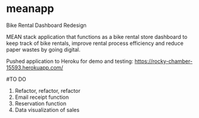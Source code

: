 # meanapp
Bike Rental Dashboard Redesign

MEAN stack application that functions as a bike rental store dashboard to keep track of bike rentals, improve rental process efficiency and reduce paper wastes by going digital.

Pushed application to Heroku for demo and testing: https://rocky-chamber-15593.herokuapp.com/

#TO DO
1. Refactor, refactor, refactor
2. Email receipt function
3. Reservation function
4. Data visualization of sales
